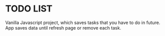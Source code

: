 # TODO LIST
Vanilla Javascript project, which saves tasks that you have to do in future. App saves data until refresh page or remove each task.
